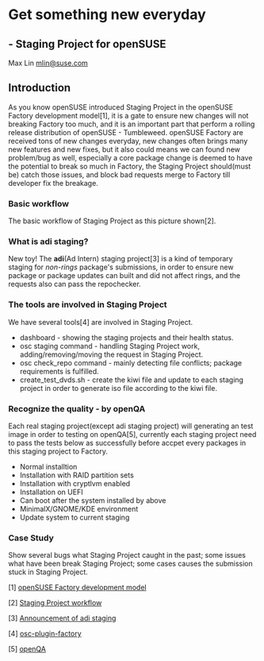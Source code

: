 # Get something new everyday
## - Staging Project for openSUSE

Max Lin <mlin@suse.com>

## Introduction
As you know openSUSE introduced Staging Project in the openSUSE Factory development model[1], it is a gate to ensure new changes will not breaking Factory too much, and it is an important part that perform a rolling release distribution of openSUSE - Tumbleweed. openSUSE Factory are received tons of new changes everyday, new changes often brings many new features and new fixes, but it also could means we can found new problem/bug as well, especially a core package change is deemed to have the potential to break so much in Factory, the Staging Project should(must be) catch those issues, and block bad requests merge to Factory till developer fix the breakage.

### Basic workflow
The basic workflow of Staging Project as this picture shown[2].

### What is adi staging?
New toy! The **adi**(Ad Intern) staging project[3] is a kind of temporary staging for *non-rings* package's submissions, in order to ensure new package or package updates can built and did not affect rings, and the requests also can pass the repochecker.

### The tools are involved in Staging Project
We have several tools[4] are involved in Staging Project.

* dashboard - showing the staging projects and their health status.
* osc staging command - handling Staging Project work, adding/removing/moving the request in Staging Project.
* osc check_repo command - mainly detecting file conflicts; package requirements is fulfilled.
* create_test_dvds.sh - create the kiwi file and update to each staging project in order to generate iso file according to the kiwi file.

### Recognize the quality - by openQA
Each real staging project(except adi staging project) will generating an test image in order to testing on openQA[5], currently each staging project need to pass the tests below as successfully before accpet every packages in this staging project to Factory.

* Normal installtion
* Installation with RAID partition sets
* Installation with cryptlvm enabled
* Installation on UEFI
* Can boot after the system installed by above
* MinimalX/GNOME/KDE environment
* Update system to current staging

### Case Study
Show several bugs what Staging Project caught in the past; some issues what have been break Staging Project; some cases causes the submission stuck in Staging Project.


[1] [openSUSE Factory development model](https://en.opensuse.org/openSUSE:Factory_development_model)

[2] [Staging Project workflow](https://progress.opensuse.org/attachments/download/1384/factory_tools.png)

[3] [Announcement of adi staging](http://lists.opensuse.org/archive/opensuse-packaging/2015-07/msg00073.html)

[4] [osc-plugin-factory](https://github.com/openSUSE/osc-plugin-factory)

[5] [openQA](http://os-autoinst.github.io/openQA/)

